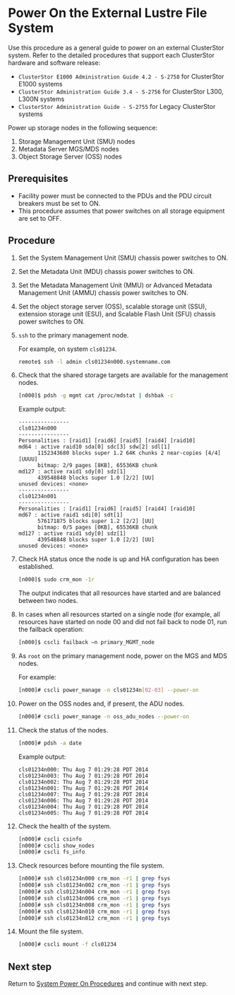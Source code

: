 # Power On the External Lustre File System

Use this procedure as a general guide to power on an external ClusterStor system. Refer to the detailed procedures that support each ClusterStor hardware and software release:

* `ClusterStor E1000 Administration Guide 4.2 - S-2758` for ClusterStor E1000 systems
* `ClusterStor Administration Guide 3.4 - S-2756` for ClusterStor L300, L300N systems
* `ClusterStor Administration Guide - S-2755` for Legacy ClusterStor systems

Power up storage nodes in the following sequence:

1. Storage Management Unit \(SMU\) nodes
1. Metadata Server MGS/MDS nodes
1. Object Storage Server \(OSS\) nodes

## Prerequisites

* Facility power must be connected to the PDUs and the PDU circuit breakers must be set to ON.
* This procedure assumes that power switches on all storage equipment are set to OFF.

## Procedure

1. Set the System Management Unit \(SMU\) chassis power switches to ON.

1. Set the Metadata Unit \(MDU\) chassis power switches to ON.

1. Set the Metadata Management Unit \(MMU\) or Advanced Metadata Management Unit \(AMMU\) chassis power switches to ON.

1. Set the object storage server \(OSS\), scalable storage unit \(SSU\), extension storage unit \(ESU\), and Scalable Flash Unit \(SFU\) chassis power switches to ON.

1. `ssh` to the primary management node.

    For example, on system `cls01234`.

    ```bash
    remote$ ssh -l admin cls01234n000.systemname.com
    ```

1. Check that the shared storage targets are available for the management nodes.

    ```bash
    [n000]$ pdsh -g mgmt cat /proc/mdstat | dshbak -c
    ```

    Example output:

    ```text
    ----------------
    cls01234n000
    ----------------
    Personalities : [raid1] [raid6] [raid5] [raid4] [raid10]
    md64 : active raid10 sda[0] sdc[3] sdw[2] sdl[1]
          1152343680 blocks super 1.2 64K chunks 2 near-copies [4/4] [UUUU]
          bitmap: 2/9 pages [8KB], 65536KB chunk
    md127 : active raid1 sdy[0] sdz[1]
          439548848 blocks super 1.0 [2/2] [UU]
    unused devices: <none>
    ----------------
    cls01234n001
    ----------------
    Personalities : [raid1] [raid6] [raid5] [raid4] [raid10]
    md67 : active raid1 sdi[0] sdt[1]
          576171875 blocks super 1.2 [2/2] [UU]
          bitmap: 0/5 pages [0KB], 65536KB chunk
    md127 : active raid1 sdy[0] sdz[1]
          439548848 blocks super 1.0 [2/2] [UU]
    unused devices: <none>
    ```

1. Check HA status once the node is up and HA configuration has been established.

    ```bash
    [n000]$ sudo crm_mon -1r
    ```

    The output indicates that all resources have started and are balanced between two nodes.

1. In cases when all resources started on a single node \(for example, all resources have started on node 00 and did not fail back to node 01, run the failback operation:

    ```bash
    [n000]$ cscli failback –n primary_MGMT_node
    ```

1. As `root` on the primary management node, power on the MGS and MDS nodes.

    For example:

    ```bash
    [n000]# cscli power_manage -n cls01234n[02-03] --power-on

    ```

1. Power on the OSS nodes and, if present, the ADU nodes.

    ```bash
    [n000]# cscli power_manage -n oss_adu_nodes --power-on

    ```

1. Check the status of the nodes.

    ```bash
    [n000]# pdsh -a date
    ```

    Example output:

    ```text
    cls01234n000: Thu Aug 7 01:29:28 PDT 2014
    cls01234n003: Thu Aug 7 01:29:28 PDT 2014
    cls01234n002: Thu Aug 7 01:29:28 PDT 2014
    cls01234n001: Thu Aug 7 01:29:28 PDT 2014
    cls01234n007: Thu Aug 7 01:29:28 PDT 2014
    cls01234n006: Thu Aug 7 01:29:28 PDT 2014
    cls01234n004: Thu Aug 7 01:29:28 PDT 2014
    cls01234n005: Thu Aug 7 01:29:28 PDT 2014
    ```

1. Check the health of the system.

    ```bash
    [n000]# cscli csinfo
    [n000]# cscli show_nodes
    [n000]# cscli fs_info
    ```

1. Check resources before mounting the file system.

    ```bash
    [n000]# ssh cls01234n000 crm_mon -r1 | grep fsys
    [n000]# ssh cls01234n002 crm_mon -r1 | grep fsys
    [n000]# ssh cls01234n004 crm_mon -r1 | grep fsys
    [n000]# ssh cls01234n006 crm_mon -r1 | grep fsys
    [n000]# ssh cls01234n008 crm_mon -r1 | grep fsys
    [n000]# ssh cls01234n010 crm_mon -r1 | grep fsys
    [n000]# ssh cls01234n012 crm_mon -r1 | grep fsys
    ```

1. Mount the file system.

    ```bash
    [n000]# cscli mount -f cls01234
    ```

## Next step

Return to [System Power On Procedures](System_Power_On_Procedures.md) and continue with next step.
